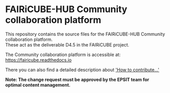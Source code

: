 # FAIRiCUBE-HUB Community collaboration platform

This repository contains the source files for the FAIRiCUBE-HUB Community collaboration platform.<br>
These act as the deliverable D4.5 in the FAIRiCUBE project.

The Community collaboration platform is accessible at:  https://fairicube.readthedocs.io

There you can also find a detailed description about ['How to contribute...'](/docs/user_guide/howto_readthedocs.md)

**Note: The change request must be approved by the EPSIT team for optimal content management.**


